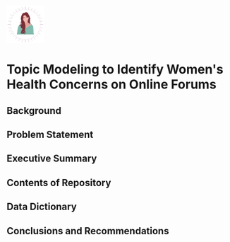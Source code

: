 ![woman](assets/woman_1.png) 

# Topic Modeling to Identify Women's Health Concerns on Online Forums

## Background

## Problem Statement

## Executive Summary

## Contents of Repository

## Data Dictionary

## Conclusions and Recommendations
